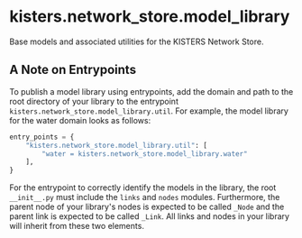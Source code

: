 # kisters.network_store.model_library

Base models and associated utilities for the KISTERS Network Store.

## A Note on Entrypoints

To publish a model library using entrypoints, add the domain and path to the
root directory of your library to the entrypoint
`kisters.network_store.model_library.util`. For example, the model library for
the water domain looks as follows:

```python
entry_points = {
    "kisters.network_store.model_library.util": [
        "water = kisters.network_store.model_library.water"
    ],
}
```

For the entrypoint to correctly identify the models in the library, the root
`__init__.py` must include the `links` and `nodes` modules. Furthermore, the
parent node of your library's nodes is expected to be called `_Node` and the
parent link is expected to be called `_Link`. All links and nodes in your
library will inherit from these two elements.
